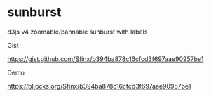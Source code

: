 # sunburst
d3js v4 zoomable/pannable sunburst with labels

Gist

https://gist.github.com/Sfinx/b394ba878c16cfcd3f697aae90957be1

Demo

https://bl.ocks.org/Sfinx/b394ba878c16cfcd3f697aae90957be1